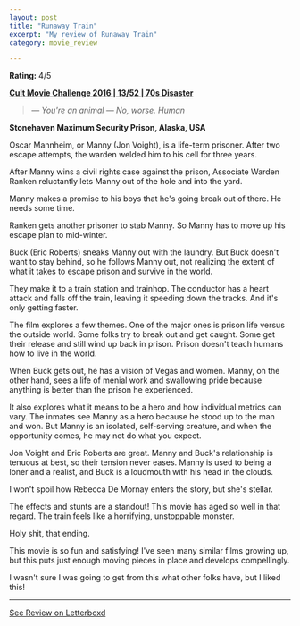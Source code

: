 ```yaml
---
layout: post
title: "Runaway Train"
excerpt: "My review of Runaway Train"
category: movie_review

---
```


**Rating:** 4/5

<b><a href="https://boxd.it/q7ygw/detail" rel="nofollow">Cult Movie Challenge 2016 | 13/52 | 70s Disaster</a></b>
<blockquote><i>— You're an animal
</i><i>— No, worse. Human</i></blockquote><b>Stonehaven Maximum Security Prison, Alaska, USA</b>

Oscar Mannheim, or Manny (Jon Voight), is a life-term prisoner. After two escape attempts, the warden welded him to his cell for three years. 

After Manny wins a civil rights case against the prison, Associate Warden Ranken reluctantly lets Manny out of the hole and into the yard.

Manny makes a promise to his boys that he's going break out of there. He needs some time.

Ranken gets another prisoner to stab Manny. So Manny has to move up his escape plan to mid-winter.

Buck (Eric Roberts) sneaks Manny out with the laundry. But Buck doesn't want to stay behind, so he follows Manny out, not realizing the extent of what it takes to escape prison and survive in the world.

They make it to a train station and trainhop. The conductor has a heart attack and falls off the train, leaving it speeding down the tracks. And it's only getting faster.

The film explores a few themes. One of the major ones is prison life versus the outside world. Some folks try to break out and get caught. Some get their release and still wind up back in prison. Prison doesn't teach humans how to live in the world.

When Buck gets out, he has a vision of Vegas and women. Manny, on the other hand, sees a life of menial work and swallowing pride because anything is better than the prison he experienced.

It also explores what it means to be a hero and how individual metrics can vary. The inmates see Manny as a hero because he stood up to the man and won. But Manny is an isolated, self-serving creature, and when the opportunity comes, he may not do what you expect.

Jon Voight and Eric Roberts are great. Manny and Buck's relationship is tenuous at best, so their tension never eases. Manny is used to being a loner and a realist, and Buck is a loudmouth with his head in the clouds.

I won't spoil how Rebecca De Mornay enters the story, but she's stellar.

The effects and stunts are a standout! This movie has aged so well in that regard. The train feels like a horrifying, unstoppable monster.

Holy shit, that ending.

This movie is so fun and satisfying! I've seen many similar films growing up, but this puts just enough moving pieces in place and develops compellingly.

I wasn't sure I was going to get from this what other folks have, but I liked this!

<hr>

[See Review on Letterboxd](https://boxd.it/5E7tP7)
